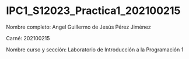 # IPC1_S12023_Practica1_202100215
Nombre completo: Angel Guillermo de Jesús Pérez Jiménez 

Carné: 202100215

Nombre curso y sección: Laboratorio de Introducción a la Programación 1 
